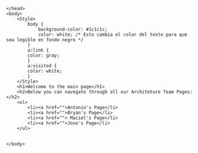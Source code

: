 <html>
    <head>

    </head>
    <body>
        <Style>
            body {
                background-color: #1c1c1c;
                color: white; /* Esto cambia el color del texto para que sea legible en fondo negro */
            } 
            a:link {
            color: gray;
            }
            a:visited {
            color: white;
            }   
        </Style>
        <h1>Welcome to the main page</h1>
        <h2>Below you can navegate through all our Architeture Team Pages:</h2>
        <ul>
            <li><a href="">Antonio's Page</li>
            <li><a href="">Bryan's Page</li>
            <li><a href=""> Maciel's Page</li>
            <li><a href="">Jose's Page</li>
        </ul>


    </body>



</html>
